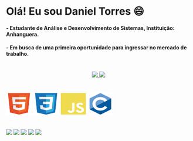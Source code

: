 # Olá! Eu sou Daniel Torres 😄

#### - Estudante de Análise e Desenvolvimento de Sistemas, Instituição: Anhanguera.
#### - Em busca de uma primeira oportunidade para ingressar no mercado de trabalho.

#

<div align="center">
    <a href="https://github.com/DaniTorres2003">
    <img height="150em" src="https://github-readme-stats.vercel.app/api?username=DaniTorres2003&show_icons=true&theme=algolia&include_all_commits=true&count_private=true"/>
    <img height="150em" src="https://github-readme-stats.vercel.app/api/top-langs/?username=DaniTorres2003&layout=compact&langs_count=7&theme=algolia"/>
</div>
  
#

<div align="center" style="display: inline-block">
    <img align="center" alt="DaniTorres2003-html" height="60" width="70" src="https://raw.githubusercontent.com/devicons/devicon/master/icons/html5/html5-original.svg">
    <img align="center" alt="DaniTorres2003-CSS" height="60" width="70" src="https://raw.githubusercontent.com/devicons/devicon/master/icons/css3/css3-original.svg">
    <img align="center" alt="DaniTorres2003-js" height="60" width="70" src="https://raw.githubusercontent.com/devicons/devicon/master/icons/javascript/javascript-plain.svg">
    <img align="center" alt="ElizeuV-CSS" height="60" width="70" src="https://raw.githubusercontent.com/devicons/devicon/master/icons/c/c-original.svg">
</div>
    
#
    
<div align="center" style="display: inline-block">
    <a href="https://api.whatsapp.com/send/?phone=5511983215818&text&type=phone_number&app_absent=0" target="_blank"><img src="https://img.shields.io/badge/WhatsApp-25D366?style=for-the-badge&logo=whatsapp&logoColor=white" target="_blank"></a>
    <a href"https://www.linkedin.com/in/daniel-torres-548144249" target="_blank"><img src="https://img.shields.io/badge/linkedin-%230077B5.svg?style=for-the-badge&logo=linkedin&logoColor=white" target="_blank"></a>
    <a href="mailto:danieltorresb2003@gmail.com?" target="_blank"><img src="https://img.shields.io/badge/Gmail-D14836?style=for-the-badge&logo=gmail&logoColor=white" target="_blank"></a>
    <a href="https://www.instagram.com/danitorres3005" target="_blank"><img src="https://img.shields.io/badge/Instagram-%23E4405F.svg?style=for-the-badge&logo=Instagram&logoColor=white" target="_blank"></a>
    <a href="https://www.facebook.com/profile.php?id=100002929034027" target="_blank"><img src="https://img.shields.io/badge/Facebook-%231877F2.svg?style=for-the-badge&logo=Facebook&logoColor=white" target="_blank"></a>
